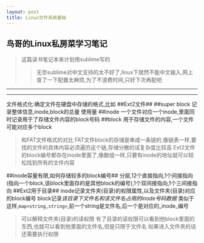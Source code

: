 ```yaml
---
layout: post
title: Linux文件系统基础
---
```


## 鸟哥的Linux私房菜学习笔记

>这篇读书笔记本来计划用sublime写的
>>无奈sublime对中文支持的太不好了,linux下居然不能中文输入,网上查了一下配置太麻烦,为了不浪费时间,只好下次再配吧

----
****
文件格式化:确定文件在硬盘中存储的格式,比如
##Ext2文件##
##super block
记录整体信息,inode,block的总量 使用量
##inode
一个文件对应一个inode,里面同时记录用于了存储文件内容的block号码
##block
用于存储文件的内容,一个文件可能对应多个block

>和FAT文件格式的对比
FAT文件block的存储是串成一条链的,像链表一样,要找的文件的具体内容必须遍历这个链,存储分散的话复杂度比较高
Ext2文件的block编号都存在inode里面了,像数组一样,只要有inode的地址就可以轻松找到所有的文件内容


##inode容量有限,如何存储较多的block编号##
分层,12个直接指向,1个间接指向(指向一个block,该block里面存的是其他block的编号),1个双间接指向,1个三间接指向
##Ext2用于目录##
inode记录文件夹(目录)的权限属性,以及文件夹(目录)对应的block编号
block记录*该目录下文件名和该文件名占用的inode号码数据*
	类似于这样,`map<string,string>`,前一个string是文件名,后一个是对应的_inode_编号


>可以解释文件夹(目录)的读权限
有了目录的读权限可以看到他block里面的东西,也就可以看到他里面的文件名,但是只限于文件名
如果进入文件夹的话还需要执行权限


